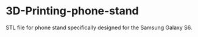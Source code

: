 # 3D-Printing-phone-stand
STL file for phone stand specifically designed for the Samsung Galaxy S6.
